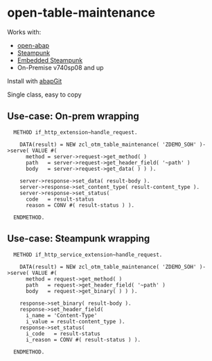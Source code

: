 # open-table-maintenance

Works with:
* [open-abap](https://github.com/open-abap/open-abap)
* [Steampunk](https://blogs.sap.com/2019/08/20/its-steampunk-now/)
* [Embedded Steampunk](https://blogs.sap.com/2021/09/30/steampunk-is-going-all-in/)
* On-Premise v740sp08 and up

Install with [abapGit](https://abapgit.org)

Single class, easy to copy

## Use-case: On-prem wrapping

```abap
  METHOD if_http_extension~handle_request.

    DATA(result) = NEW zcl_otm_table_maintenance( 'ZDEMO_SOH' )->serve( VALUE #(
      method = server->request->get_method( )
      path   = server->request->get_header_field( '~path' )
      body   = server->request->get_data( ) ) ).

    server->response->set_data( result-body ).
    server->response->set_content_type( result-content_type ).
    server->response->set_status(
      code   = result-status
      reason = CONV #( result-status ) ).

  ENDMETHOD.
```

## Use-case: Steampunk wrapping

```abap
  METHOD if_http_service_extension~handle_request.

    DATA(result) = NEW zcl_otm_table_maintenance( 'ZDEMO_SOH' )->serve( VALUE #(
      method = request->get_method( )
      path   = request->get_header_field( '~path' )
      body   = request->get_binary( ) ) ).

    response->set_binary( result-body ).
    response->set_header_field(
      i_name = 'Content-Type'
      i_value = result-content_type ).
    response->set_status(
      i_code   = result-status
      i_reason = CONV #( result-status ) ).

  ENDMETHOD.
```